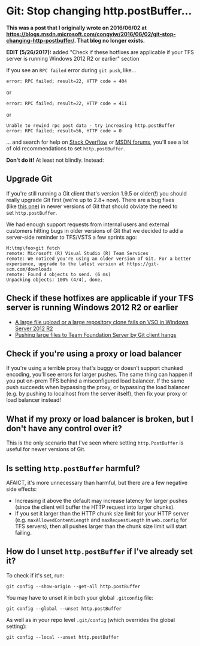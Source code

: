 # Git: Stop changing http.postBuffer…

**This was a post that I originally wrote on 2016/06/02 at https://blogs.msdn.microsoft.com/congyiw/2016/06/02/git-stop-changing-http-postbuffer/.  That blog no longer exists.**

**EDIT (5/26/2017):** added "Check if these hotfixes are applicable if your TFS server is running Windows 2012 R2 or earlier" section

If you see an `RPC failed` error during `git push`, like...
```
error: RPC failed; result=22, HTTP code = 404
```
or
```
error: RPC failed; result=22, HTTP code = 411
```
or
```
Unable to rewind rpc post data - try increasing http.postBuffer
error: RPC failed; result=56, HTTP code = 0
```
... and search for help on [Stack Overflow](https://stackoverflow.com/questions/2702731/git-fails-when-pushing-commit-to-github) or [MSDN forums](https://social.msdn.microsoft.com/Forums/vstudio/en-US/cdeb11b8-5c79-4563-bf7d-db969e2e951d/tfs-2013-visual-studio-online-git-push-size-limitation?forum=TFService), you'll see a lot of old recommendations to set `http.postBuffer`.

**Don't do it!** At least not blindly. Instead:

## Upgrade Git
If you're still running a Git client that's version 1.9.5 or older(!) you should really upgrade Git first (we’re up to 2.8+ now). There are a bug fixes (like [this one](https://github.com/git/git/commit/c80d96ca0c3cf948c5062bf6591a46c625620b6d)) in newer versions of Git that should obviate the need to set `http.postBuffer`.

We had enough support requests from internal users and external customers hitting bugs in older versions of Git that we decided to add a server-side reminder to TFS/VSTS a few sprints ago:

```
M:\tmp\foo>git fetch
remote: Microsoft (R) Visual Studio (R) Team Services
remote: We noticed you're using an older version of Git. For a better experience, upgrade to the latest version at https://git-scm.com/downloads
remote: Found 4 objects to send. (6 ms)
Unpacking objects: 100% (4/4), done.
```

## Check if these hotfixes are applicable if your TFS server is running Windows 2012 R2 or earlier
* [A large file upload or a large repository clone fails on VSO in Windows Server 2012 R2](https://support.microsoft.com/en-us/help/3100477/a-large-file-upload-or-a-large-repository-clone-fails-on-vso-in-window)
* [Pushing large files to Team Foundation Server by Git client hangs](https://support.microsoft.com/en-us/help/4017691/pushing-large-files-to-team-foundation-server-by-git-client-hangs)

## Check if you're using a proxy or load balancer
If you're using a terrible proxy that's buggy or doesn’t support chunked encoding, you'll see errors for larger pushes. The same thing can happen if you put on-prem TFS behind a misconfigured load balancer. If the same push succeeds when bypassing the proxy, or bypassing the load balancer (e.g. by pushing to localhost from the server itself), then fix your proxy or load balancer instead!

## What if my proxy or load balancer is broken, but I don't have any control over it?
This is the only scenario that I've seen where setting `http.PostBuffer` is useful for newer versions of Git.

## Is setting `http.postBuffer` harmful?
AFAICT, it's more unnecessary than harmful, but there are a few negative side effects:
* Increasing it above the default may increase latency for larger pushes (since the client will buffer the HTTP request into larger chunks).
* If you set it larger than the HTTP chunk size limit for your HTTP server (e.g. `maxAllowedContentLength` and `maxRequestLength` in `web.config` for TFS servers), then all pushes larger than the chunk size limit will start failing.

## How do I unset `http.postBuffer` if I've already set it?
To check if it's set, run:
```
git config --show-origin --get-all http.postBuffer
```

You may have to unset it in both your global `.gitconfig` file:
```
git config --global --unset http.postBuffer
```

As well as in your repo level `.git/config` (which overrides the global setting):
```
git config --local --unset http.postBuffer
```

